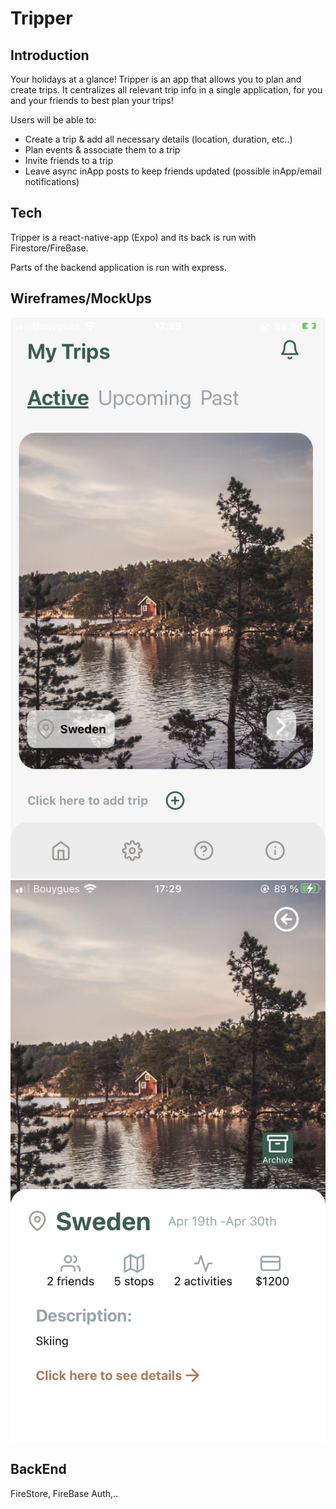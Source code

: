 # Tripper

## Introduction

Your holidays at a glance!
Tripper is an app that allows you to plan and create trips. It centralizes all relevant trip info in a single application, for you and your friends to best plan your trips!

Users will be able to:

- Create a trip & add all necessary details (location, duration, etc..)
- Plan events & associate them to a trip
- Invite friends to a trip
- Leave async inApp posts to keep friends updated (possible inApp/email notifications)

## Tech

Tripper is a react-native-app (Expo) and its back is run with Firestore/FireBase.

Parts of the backend application is run with express.

## Wireframes/MockUps

![Screenshot](welcome.PNG)
![Screenshot](overview.PNG)

## BackEnd

FireStore, FireBase Auth,..
